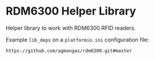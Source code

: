 # RDM6300 Helper Library

Helper library to work with RDM6300 RFID readers. 

Example `lib_deps` on a `platformio.ini` configuration file:

```
https://github.com/agmangas/rdm6300.git#master
```